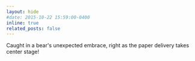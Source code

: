 ```yaml
---
layout: hide
#date: 2015-10-22 15:59:00-0400
inline: true
related_posts: false
---
```


Caught in a bear's unexpected embrace, right as the paper delivery takes center stage!
